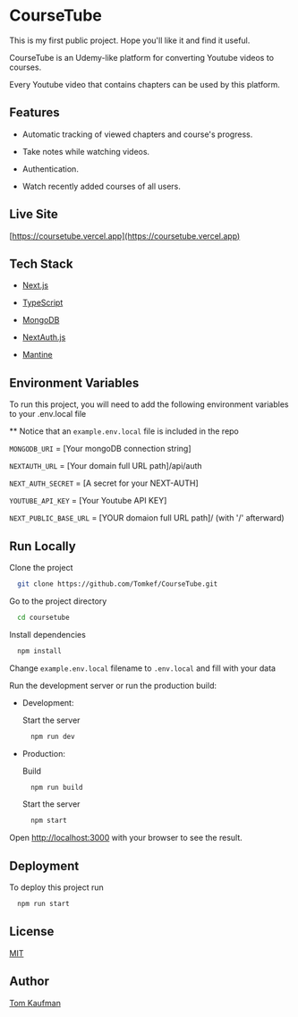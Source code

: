 # CourseTube

This is my first public project. Hope you'll like it and find it useful.

CourseTube is an Udemy-like platform for converting Youtube videos to courses.

Every Youtube video that contains chapters can be used by this platform.

## Features

- Automatic tracking of viewed chapters and course's progress.

- Take notes while watching videos.

- Authentication.

- Watch recently added courses of all users.

## Live Site

[https://coursetube.vercel.app](https://coursetube.vercel.app)

## Tech Stack

- [Next.js](https://nextjs.org/)

- [TypeScript](https://www.typescriptlang.org/)

- [MongoDB](https://www.mongodb.com/)

- [NextAuth.js](https://next-auth.js.org/)

- [Mantine](https://mantine.dev/)

## Environment Variables

To run this project, you will need to add the following environment variables to your .env.local file

\*\* Notice that an `example.env.local` file is included in the repo

`MONGODB_URI` = [Your mongoDB connection string]

`NEXTAUTH_URL` = [Your domain full URL path]/api/auth

`NEXT_AUTH_SECRET` = [A secret for your NEXT-AUTH]

`YOUTUBE_API_KEY` = [Your Youtube API KEY]

`NEXT_PUBLIC_BASE_URL` = [YOUR domaion full URL path]/ (with '/' afterward)

## Run Locally

Clone the project

```bash
  git clone https://github.com/Tomkef/CourseTube.git
```

Go to the project directory

```bash
  cd coursetube
```

Install dependencies

```bash
  npm install
```

Change `example.env.local` filename to `.env.local` and fill with your data

Run the development server or run the production build:

- Development:

  Start the server

  ```bash
    npm run dev
  ```

- Production:

  Build

  ```bash
    npm run build
  ```

  Start the server

  ```bash
    npm start
  ```

Open [http://localhost:3000](http://localhost:3000) with your browser to see the result.

## Deployment

To deploy this project run

```bash
  npm run start
```

## License

[MIT](https://choosealicense.com/licenses/mit/)

## Author

[Tom Kaufman](https://www.github.com/tomkef)
